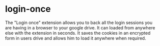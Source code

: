 # login-once
The "Login once" extension allows you to back all the login sessions you are having in a browser to your google drive. It can loaded from anywhere else with the extension in seconds. It saves the cookies in an encrypted form in users drive and allows him to load it anywhere when required.
